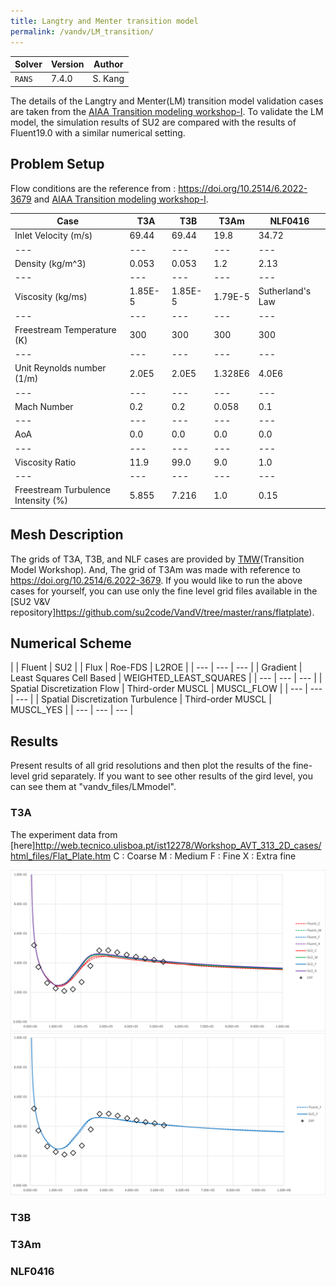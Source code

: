 ```yaml
---
title: Langtry and Menter transition model
permalink: /vandv/LM_transition/
---
```


| Solver | Version | Author |
| --- | --- | --- |
| `RANS` | 7.4.0 | S. Kang |

The details of the Langtry and Menter(LM) transition model validation cases are taken from the [AIAA Transition modeling workshop-I](https://transitionmodeling.larc.nasa.gov).
To validate the LM model, the simulation results of SU2 are compared with the results of Fluent19.0 with a similar numerical setting.

## Problem Setup


Flow conditions are the reference from : https://doi.org/10.2514/6.2022-3679 and [AIAA Transition modeling workshop-I](https://transitionmodeling.larc.nasa.gov).

| Case | T3A | T3B | T3Am | NLF0416|
| --- | --- | --- | --- | --- | 
|Inlet Velocity (m/s)| 69.44 | 69.44 | 19.8 | 34.72 |
| --- | --- | --- | --- | --- |
|Density (kg/m^3) | 0.053 | 0.053 | 1.2 | 2.13 |
| --- | --- | --- | --- | --- |
|Viscosity (kg/ms) | 1.85E-5 | 1.85E-5 | 1.79E-5 | Sutherland's Law |
| --- | --- | --- | --- | --- |
|Freestream Temperature (K) | 300 | 300 | 300 | 300 |
| --- | --- | --- | --- | --- |
|Unit Reynolds number (1/m) | 2.0E5 | 2.0E5 | 1.328E6 | 4.0E6 | 
| --- | --- | --- | --- | --- |
|Mach Number | 0.2 | 0.2 | 0.058 | 0.1 |
| --- | --- | --- | --- | --- |
|AoA | 0.0 | 0.0 | 0.0 | 0.0 |
| --- | --- | --- | --- | --- |
|Viscosity Ratio| 11.9 | 99.0 | 9.0 | 1.0 |
| --- | --- | --- | --- | --- |
|Freestream Turbulence Intensity (%) | 5.855 | 7.216 | 1.0 | 0.15 |


## Mesh Description

The grids of T3A, T3B, and NLF cases are provided by [TMW](https://transitionmodeling.larc.nasa.gov/workshop_i/)(Transition Model Workshop). And, The grid of T3Am was made with reference to https://doi.org/10.2514/6.2022-3679.
If you would like to run the above cases for yourself, you can use only the fine level grid files available in the [SU2 V&V repository]https://github.com/su2code/VandV/tree/master/rans/flatplate).


## Numerical Scheme 

|  | Fluent | SU2 |
| Flux | Roe-FDS | L2ROE |
| --- | --- | --- |
| Gradient | Least Squares Cell Based | WEIGHTED_LEAST_SQUARES |
| --- | --- | --- |
| Spatial Discretization Flow | Third-order MUSCL | MUSCL_FLOW |
| --- | --- | --- |
| Spatial Discretization Turbulence | Third-order MUSCL | MUSCL_YES |
| --- | --- | --- |

## Results

Present results of all grid resolutions and then plot the results of the fine-level grid separately. If you want to see other results of the gird level, you can see them at "vandv_files/LMmodel".

### T3A 
The experiment data from [here]http://web.tecnico.ulisboa.pt/ist12278/Workshop_AVT_313_2D_cases/html_files/Flat_Plate.htm
C : Coarse
M : Medium
F : Fine
X : Extra fine

<p align="center">
<img src="/vandv_files/LM_model/T3A/All_Cf.png" alt="All result comparsion of Cf distribution on T3A" />
<img src="/vandv_files/LM_model/T3A/Fine_Cf.png" alt="Fine level result comparsion of Cf distribution on T3A" />

### T3B


### T3Am


### NLF0416


